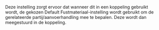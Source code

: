 Deze instelling zorgt ervoor dat wanneer dit in een koppeling gebruikt wordt, de gekozen Default Fustmateriaal-instelling wordt gebruikt om de gerelateerde partij/aanvoerhandling mee te bepalen. Deze wordt dan meegestuurd in de koppeling.